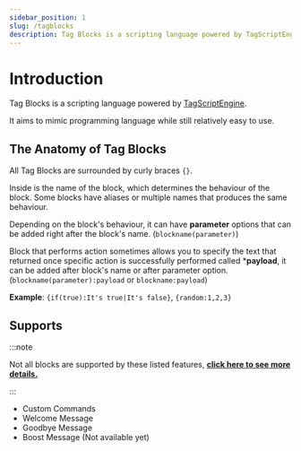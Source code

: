 ```yaml
---
sidebar_position: 1
slug: /tagblocks
description: Tag Blocks is a scripting language powered by TagScriptEngine
---
```


# Introduction

Tag Blocks is a scripting language powered by
[TagScriptEngine](https://github.com/ZiRO-Bot/TagScript).

It aims to mimic programming language while still relatively easy to use.

## The Anatomy of Tag Blocks

All Tag Blocks are surrounded by curly braces `{}`.

Inside is the name of the block, which determines the behaviour of the block.
Some blocks have aliases or multiple names that produces the same behaviour.

Depending on the block's behaviour, it can have **parameter** options that can be
added right after the block's name. (`blockname(parameter)`)

Block that performs action sometimes allows you to specify the text that
returned once specific action is successfully performed called ***payload**, it
can be added after block's name or after parameter option.
(`blockname(parameter):payload` or `blockname:payload`)

**Example**: `{if(true):It's true|It's false}`, `{random:1,2,3}`

## Supports

:::note

Not all blocks are supported by these listed features, **[click here to see more details.](#)**

:::

- Custom Commands
- Welcome Message
- Goodbye Message
- Boost Message (Not available yet)
